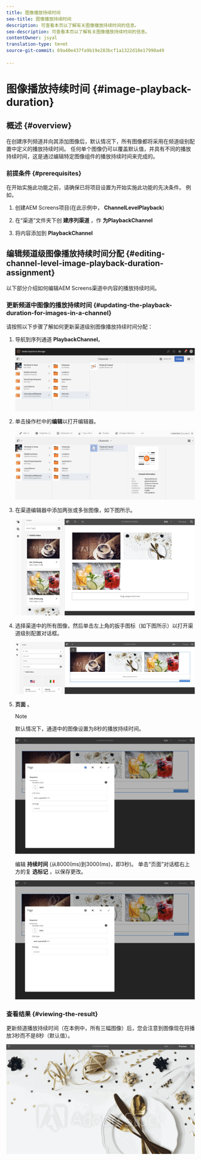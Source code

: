 ```yaml
---
title: 图像播放持续时间
seo-title: 图像播放持续时间
description: 可查看本页以了解有关图像播放持续时间的信息。
seo-description: 可查看本页以了解有关图像播放持续时间的信息。
contentOwner: jsyal
translation-type: tm+mt
source-git-commit: 69a40e437fa9b19e283bcf1a1322d18e17990a49

---
```



# 图像播放持续时间 {#image-playback-duration}

## 概述 {#overview}

在创建序列频道并向其添加图像后，默认情况下，所有图像都将采用在频道级别配置中定义的播放持续时间。 任何单个图像仍可以覆盖默认值，并具有不同的播放持续时间，这是通过编辑特定图像组件的播放持续时间来完成的。

### 前提条件 {#prerequisites}

在开始实施此功能之前，请确保已将项目设置为开始实施此功能的先决条件。 例如，

1. 创建AEM Screens项目(在此示例中， **ChannelLevelPlayback**)

1. 在“渠道”文件夹下创 **建序列渠道** ，作 **为PlaybackChannel**

1. 将内容添加到 **PlaybackChannel**

## 编辑频道级图像播放持续时间分配 {#editing-channel-level-image-playback-duration-assignment}

以下部分介绍如何编辑AEM Screens渠道中内容的播放持续时间。

### 更新频道中图像的播放持续时间 {#updating-the-playback-duration-for-images-in-a-channel}

请按照以下步骤了解如何更新渠道级别图像播放持续时间分配：

1. 导航到序列通道 **PlaybackChannel**。

   ![screen_shot_2019-06-24at62818pm](assets/screen_shot_2019-06-24at62818pm.png)

1. 单击操作栏中的&#x200B;**编辑**&#x200B;以打开编辑器。

   ![screen_shot_2019-06-24at70141pm](assets/screen_shot_2019-06-24at70141pm.png)

1. 在渠道编辑器中添加两张或多张图像，如下图所示。

   ![screen_shot_2019-06-24at90534pm](assets/screen_shot_2019-06-24at90534pm.png)

1. 选择渠道中的所有图像，然后单击左上角的扳手图标（如下图所示）以打开渠道级别配置对话框。

   ![screen_shot_2019-06-25at95945am](assets/screen_shot_2019-06-25at95945am.png)

1. **页面** 。

   >[!NOTE]
   >
   >默认情况下，通道中的图像设置为8秒的播放持续时间。

   ![screen_shot_2019-06-25at100343am](assets/screen_shot_2019-06-25at100343am.png)

   编辑 **持续时间** (从8000(ms)到3000(ms)，即3秒)。 单击“页面”对话框右上方的复 **选标记** ，以保存更改。

   ![screen_shot_2019-06-25at101527am](assets/screen_shot_2019-06-25at101527am.png)

### 查看结果 {#viewing-the-result}

更新频道播放持续时间（在本例中，所有三幅图像）后，您会注意到图像现在将播放3秒而不是8秒（默认值）。

![channel_preview](assets/channel_preview.gif)

